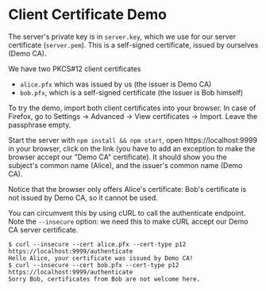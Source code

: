 Client Certificate Demo
=======================

The server's private key is in `server.key`, which we use for our server certificate (`server.pem`). This is a self-signed certificate, issued by ourselves (Demo CA).

We have two PKCS#12 client certificates
 - `alice.pfx` which was issued by us (the issuer is Demo CA)
 - `bob.pfx`, which is a self-signed certificate (the issuer is Bob himself)

To try the demo, import both client certificates into your browser. In case of Firefox, go to Settings -> Advanced -> View certificates -> Import. Leave the passphrase empty.

Start the server with `npm install && npm start`, open https://localhost:9999 in your browser, click on the link (you have to add an exception to make the browser accept our "Demo CA" certificate). It should show you the subject's common name (Alice), and the issuer's common name (Demo CA).

Notice that the browser only offers Alice's certificate: Bob's certificate is not issued by Demo CA, so it cannot be used.

You can circumvent this by using cURL to call the authenticate endpoint. Note the `--insecure` option: we need this to make cURL accept our Demo CA server certificate.

```
$ curl --insecure --cert alice.pfx --cert-type p12 https://localhost:9999/authenticate
Hello Alice, your certificate was issued by Demo CA!
$ curl --insecure --cert bob.pfx --cert-type p12 https://localhost:9999/authenticate
Sorry Bob, certificates from Bob are not welcome here.
```

